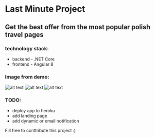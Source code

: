 ﻿# Last Minute Project
 
 ## Get the best offer from the most popular polish travel pages
 
 
 ### technology stack:
  - backend - .NET Core 
  - frontend - Angular 8

### Image from demo:
![alt text](https://i.imgur.com/YC0hw9G.png)
![alt text](https://i.imgur.com/PWeEVKH.png)
![alt text](https://i.imgur.com/urLWFjm.png)

### TODO:
- deploy app to heroku
- add landing page
- add dynamic or email notification

Fill free to conttribute this project :)
